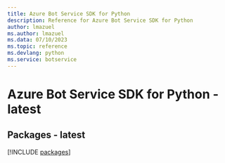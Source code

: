 ```yaml
---
title: Azure Bot Service SDK for Python
description: Reference for Azure Bot Service SDK for Python
author: lmazuel
ms.author: lmazuel
ms.data: 07/10/2023
ms.topic: reference
ms.devlang: python
ms.service: botservice
---
```

# Azure Bot Service SDK for Python - latest
## Packages - latest
[!INCLUDE [packages](bot-service-index.md)]